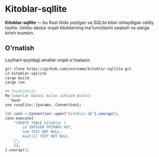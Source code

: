 # Kitoblar-sqllite

**Kitoblar-sqllite** — bu Rust tilida yozilgan va SQLite bilan ishlaydigan oddiy loyiha. Ushbu dastur orqali kitoblarning ma'lumotlarini saqlash va ularga kirish mumkin.

## O'rnatish

Loyihani quyidagi amallar orqali o'rnatasiz:

```bash
git clone https://github.com/username/kitoblar-sqllite.git
cd kitoblar-sqllite
cargo build
cargo run

## Foydalanish
Ma'lumotlar bazasi bilan ishlash misoli:
'''bash
use rusqlite::{params, Connection};

let conn = Connection::open("kitoblar.db").unwrap();
conn.execute(
    "CREATE TABLE kitoblar (
        id INTEGER PRIMARY KEY,
        nom TEXT NOT NULL,
        muallif TEXT NOT NULL
    )",
    [],
).unwrap();
